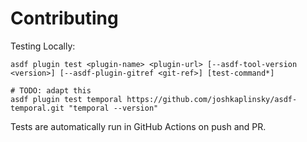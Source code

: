 # Contributing

Testing Locally:

```shell
asdf plugin test <plugin-name> <plugin-url> [--asdf-tool-version <version>] [--asdf-plugin-gitref <git-ref>] [test-command*]

# TODO: adapt this
asdf plugin test temporal https://github.com/joshkaplinsky/asdf-temporal.git "temporal --version"
```

Tests are automatically run in GitHub Actions on push and PR.
